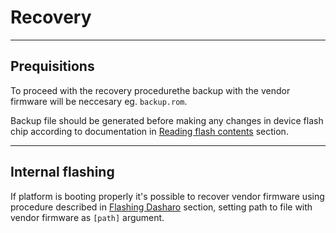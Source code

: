 # Recovery

---

## Prequisitions

To proceed with the recovery procedurethe backup with the  vendor firmware will
be neccesary eg. `backup.rom`.

Backup file should be generated before making any changes in device flash
chip according to documentation in
[Reading flash contents](initial-deployment.md#reading-flash-contents)
section.

---

## Internal flashing

If platform is booting properly it's possible to recover vendor firmware using
procedure described in
[Flashing Dasharo](initial-deployment.md#flashing-dasharo) section, setting path
to file with vendor firmware as `[path]` argument.
